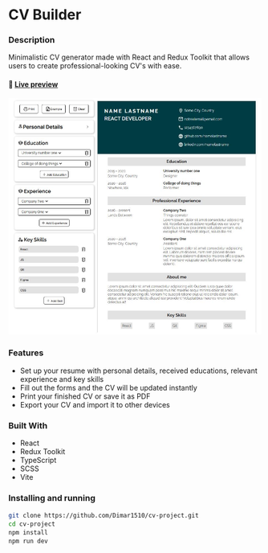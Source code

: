 # CV Builder

### **Description**

Minimalistic CV generator made with React and Redux Toolkit that allows users to create professional-looking CV's with ease.

#### 🔗 [Live preview](https://dimar-resume.netlify.app/)

![Preview](public/resume.jpg)

### **Features**

- Set up your resume with personal details, received educations, relevant experience and key skills
- Fill out the forms and the CV will be updated instantly
- Print your finished CV or save it as PDF
- Export your CV and import it to other devices

### **Built With**

- React
- Redux Toolkit
- TypeScript
- SCSS
- Vite

### Installing and running

```bash
git clone https://github.com/Dimar1510/cv-project.git
cd cv-project
npm install
npm run dev
```
